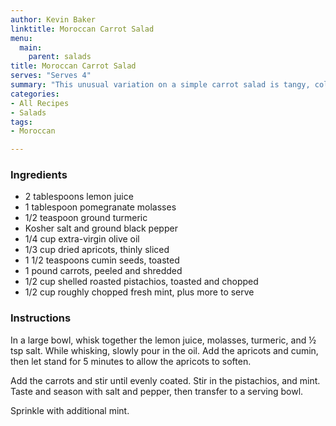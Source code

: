 ```yaml
---
author: Kevin Baker
linktitle: Moroccan Carrot Salad
menu:
  main:
    parent: salads
title: Moroccan Carrot Salad
serves: "Serves 4"
summary: "This unusual variation on a simple carrot salad is tangy, colorful, and pretty as a picture."
categories:
- All Recipes
- Salads
tags:
- Moroccan

---
```

### Ingredients

<div class="ingredient-list">

* 2 tablespoons lemon juice  
* 1 tablespoon pomegranate molasses  
* 1/2 teaspoon ground turmeric  
* Kosher salt and ground black pepper  
* 1/4 cup extra-virgin olive oil  
* 1/3 cup dried apricots, thinly sliced  
* 1 1/2 teaspoons cumin seeds, toasted  
* 1 pound carrots, peeled and shredded  
* 1/2 cup shelled roasted pistachios, toasted and chopped  
* 1/2 cup roughly chopped fresh mint, plus more to serve  

</div>

### Instructions
In a large bowl, whisk together the lemon juice, molasses, turmeric, and ½ tsp salt. While whisking, slowly pour in the oil. Add the apricots and cumin, then let stand for 5 minutes to allow the apricots to soften.

Add the carrots and stir until evenly coated. Stir in the pistachios,  and mint. Taste and season with salt and pepper, then transfer to a serving bowl.

Sprinkle with additional mint.